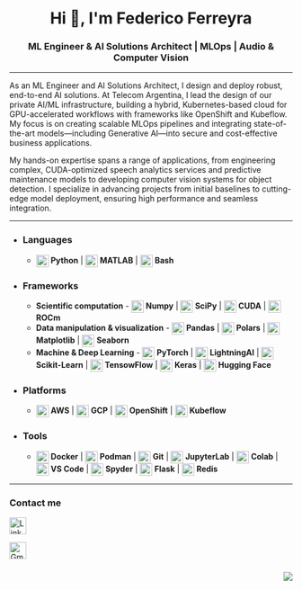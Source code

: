 <h1 align="center">Hi 👋, I'm Federico Ferreyra </h1>
<h3 align="center">ML Engineer & AI Solutions Architect | MLOps | Audio & Computer Vision
</h3>

---

As an ML Engineer and AI Solutions Architect, I design and deploy robust, end-to-end AI solutions. At Telecom Argentina, I lead the design of our private AI/ML infrastructure, building a hybrid, Kubernetes-based cloud for GPU-accelerated workflows with frameworks like OpenShift and Kubeflow. My focus is on creating scalable MLOps pipelines and integrating state-of-the-art models—including Generative AI—into secure and cost-effective business applications.

My hands-on expertise spans a range of applications, from engineering complex, CUDA-optimized speech analytics services and predictive maintenance models to developing computer vision systems for object detection. I specialize in advancing projects from initial baselines to cutting-edge model deployment, ensuring high performance and seamless integration.

---

- <h3 align="left"> Languages</h3> 

  - <img align="center" alt="Python" width="22px" src="https://media.licdn.com/dms/image/v2/D4D0BAQEagq8DmkCozA/company-logo_200_200/company-logo_200_200/0/1689937863669/learn_python_programming_logo?e=1762992000&v=beta&t=8uQSorvNs1VKh2uUkpuAgI2wKJX1l2ZUWlAjHeYXVJI" />  **Python** | <img align="center" alt="MATLAB" width="22px" src="https://upload.wikimedia.org/wikipedia/commons/2/21/Matlab_Logo.png" />  **MATLAB** | <img align="center" alt="Bash" width="22px" src="https://imgs.search.brave.com/QzK9M4F3TkAV8BdxNAvdBDENcNDsCKqmPy4RMQMGybs/rs:fit:300:300:1/g:ce/aHR0cHM6Ly9rZWVz/dGFsa3N0ZWNoLmNv/bS93cC1jb250ZW50/L3VwbG9hZHMvMjAx/OS8wOC9iYXNoLWxv/Z28tMzAweDMwMC5w/bmc"/> **Bash**
  
- <h3 align="left"> Frameworks</h3> 

  - **Scientific computation** - <img align="center" alt="Numpy" width="22px" src="https://cdn.worldvectorlogo.com/logos/numpy.svg" />  **Numpy** | <img align="center" alt="SciPy" width="22px" src="https://upload.wikimedia.org/wikipedia/commons/b/b2/SCIPY_2.svg" />  **SciPy** | <img align="center" alt="CUDA" width="22px" src="https://logodix.com/logo/2008012.png" /> **CUDA** | <img align="center" alt="ROCm" width="22px" src="https://imgs.search.brave.com/sE60syeRAxr3Bm7vFTGvCgrkR777Fd29s2wiumwc4gU/rs:fit:860:0:0:0/g:ce/aHR0cHM6Ly91cGxv/YWQud2lraW1lZGlh/Lm9yZy93aWtpcGVk/aWEvY29tbW9ucy83/LzdiL1JPQ21fbG9n/by5wbmc" /> **ROCm**
  - **Data manipulation & visualization** - <img align="center" alt="Pandas" width="22px" src="https://upload.wikimedia.org/wikipedia/commons/2/22/Pandas_mark.svg" />  **Pandas** | <img align="center" alt="Polars" width="22px" src="https://media.licdn.com/dms/image/v2/D4E0BAQFWkJVXxZJNlg/company-logo_200_200/company-logo_200_200/0/1709818472778/pola_rs_logo?e=1762992000&v=beta&t=KYQbwZry7uSh1y0XDUyeUXuBpAVgvipdHbCD4amQ6kQ" />  **Polars** | <img align="center" alt="Matplotlib" width="22px" src="https://upload.wikimedia.org/wikipedia/commons/8/84/Matplotlib_icon.svg" /> **Matplotlib** | <img align="center" alt="Matplotlib" width="22px" src="https://user-images.githubusercontent.com/315810/92161415-9e357100-edfe-11ea-917d-f9e33fd60741.png" />  **Seaborn**
  - **Machine & Deep Learning** - <img align="center" alt="PyTorch" width="22px" src="https://upload.wikimedia.org/wikipedia/commons/1/10/PyTorch_logo_icon.svg" />  **PyTorch** | <img align="center" alt="Lightning" width="22px" src="https://media.licdn.com/dms/image/v2/D4E0BAQGrZH40MJLAaw/company-logo_200_200/company-logo_200_200/0/1702484831807/pytorch_lightning_logo?e=1762992000&v=beta&t=oZK5OyG9CmNHCzUgKVcPoxuy1vMHSBxxkMlAztV9sSc" />  **LightningAI** | <img align="center" alt="Scikit-Learn" width="22px" src="https://upload.wikimedia.org/wikipedia/commons/0/05/Scikit_learn_logo_small.svg" />  **Scikit-Learn** | <img align="center" alt="TensorFlow" width="22px" src="https://upload.wikimedia.org/wikipedia/commons/2/2d/Tensorflow_logo.svg" />  **TensowFlow** | <img align="center" alt="Keras" width="22px" src="https://upload.wikimedia.org/wikipedia/commons/a/ae/Keras_logo.svg" />  **Keras** | <img align="center" alt="HuggingFace" width="22px" src="https://huggingface.co/front/assets/huggingface_logo-noborder.svg" />  **Hugging Face**

- <h3 align="left"> Platforms</h3> 

  - <img align="center" alt="AWS" width="22px" src="https://media.licdn.com/dms/image/v2/D4E0BAQFqdm1TZ-RZKQ/company-logo_200_200/B4EZgOay6gHEAQ-/0/1752588562343/amazon_web_services_logo?e=1762992000&v=beta&t=FwzCOasqOM2wcwyTcDqw4xj8XgLqSeZXLpWUScOEcWw"/>  **AWS** | <img align="center" alt="GCP" width="22px" src="https://imgs.search.brave.com/U5YIn4gTlXovQr_ABAWi3UgGG_dRFQt1iNDY1jRtfRY/rs:fit:860:0:0:0/g:ce/aHR0cHM6Ly9ob2xv/cmkuY29tL3dwLWNv/bnRlbnQvdXBsb2Fk/cy8yMDIxLzA1L0dD/UC5wbmc"/>  **GCP** | <img align="center" alt="OpenShift" width="22px" src="https://media.licdn.com/dms/image/v2/C4E0BAQEto-TydTTIfQ/company-logo_200_200/company-logo_200_200/0/1630583759577/red_hat_logo?e=1762992000&v=beta&t=yiBZqWnQ817T4DDEn5gFtOFtC6v3udOc-Akl4t7MY88"/>  **OpenShift** | <img align="center" alt="Kubeflow" width="22px" src="https://media.licdn.com/dms/image/v2/C560BAQGApuyfQoepeQ/company-logo_200_200/company-logo_200_200/0/1630589304000?e=1762992000&v=beta&t=3_0CNlRvh_IJEeamb44UfLD8_2xPcVb5VON5xnsQRxE"/>  **Kubeflow**
  
- <h3 align="left"> Tools</h3> 

  - <img align="center" alt="Docker" width="22px" src="https://media.licdn.com/dms/image/v2/D4E0BAQFWt4Tl53wjZQ/company-logo_200_200/company-logo_200_200/0/1705960989383/docker_logo?e=1762992000&v=beta&t=-YdmHFH71v_Mae_wD6tlhYLgP12diPY8JBbQ3turET4"/>  **Docker** | <img align="center" alt="Podman" width="22px" src="https://podman.io/logos/optimized/podman-3-logo-266w-253h.webp" /> **Podman** | <img align="center" alt="Git" width="22px" src="https://git-scm.com/images/logos/downloads/Git-Icon-1788C.png" /> **Git** | <img align="center" alt="Jupyter" width="22px" src="https://jupyter.org/assets/homepage/main-logo.svg"/> **JupyterLab** | <img align="center" alt="Colab" width="22px" src="https://avatars.githubusercontent.com/u/38081706?v=4" /> **Colab**  | <img align="center" alt="VS Code" width="22px" src="https://upload.wikimedia.org/wikipedia/commons/9/9a/Visual_Studio_Code_1.35_icon.svg"/>  **VS Code** | <img align="center" alt="Spyder" width="22px" src="https://spyder-ide.github.io/lektor-icon/static/images/spyder-logo.svg"/>  **Spyder** | <img align="center" alt="Docker" width="22px" src="https://imgs.search.brave.com/uNg3bQhMDmi2X8SA0oU0U0wF9XqLnTKejaNJxpMMDo0/rs:fit:200:200:1/g:ce/aHR0cHM6Ly9oYWNr/ci5pby90dXRvcmlh/bHMvbGVhcm4tZmxh/c2svbG9nby9sb2dv/LWZsYXNrP3Zlcj0x/NTI3NTYxMDIw" /> **Flask** | <img align="center" alt="Docker" width="22px" src="https://imgs.search.brave.com/EaqybBssQ_nH7DtKxvblG1ZoUqiEybyHu-Yl-OdxORM/rs:fit:800:600:1/g:ce/aHR0cHM6Ly9jZG4u/ZnJlZWJpZXN1cHBs/eS5jb20vbG9nb3Mv/dGh1bWJzLzJ4L3Jl/ZGlzLWxvZ28ucG5n" /> **Redis**

---

<h3 align="left">Contact me</h3>
<p align="left">
<a href="https://www.linkedin.com/in/federico-ferreyra/" target="blank"><img align="center" src="https://raw.githubusercontent.com/rahuldkjain/github-profile-readme-generator/master/src/images/icons/Social/linked-in-alt.svg" alt="LinkedIn" height="30" width="30" /></a>  
<p align="left">
<a href="mailto:federicoferreyra65@gmail.com" target="blank"><img align="center" src="https://www.google.com/gmail/about/static-2.0/images/logo-gmail.png?fingerprint=c2eaf4aae389c3f885e97081bb197b97" alt="Gmail" height="30" width="30" /></a>
<h3 align="right"> 
  
  ![](https://komarev.com/ghpvc/?username=federico-ferreyra)  </h3>
